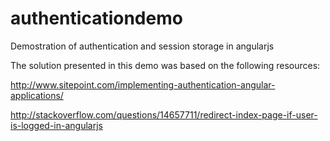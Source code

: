 # authenticationdemo
Demostration of authentication and session storage in angularjs

The solution presented in this demo was based on the following resources:

http://www.sitepoint.com/implementing-authentication-angular-applications/

http://stackoverflow.com/questions/14657711/redirect-index-page-if-user-is-logged-in-angularjs
